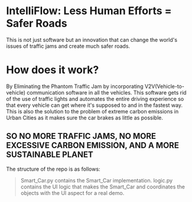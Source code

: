 # IntelliFlow: Less Human Efforts = Safer Roads

This is not just software but an innovation that can change the world's issues of traffic jams and create much safer roads.
# How does it work?
By Eliminating the Phantom Traffic Jam by incorporating V2V(Vehicle-to-vehicle) communication software in all the vehicles. This software gets rid of the use of traffic lights and automates the entire driving experience so that every vehicle can get where it's supposed to and in the fastest way. This is also the solution to the problem of extreme carbon emissions in Urban Cities as it makes sure the car brakes as little as possible.

## SO NO MORE TRAFFIC JAMS, NO MORE EXCESSIVE CARBON EMISSION, AND A MORE SUSTAINABLE PLANET

The structure of the repo is as follows: 

>Smart_Car.py contains the Smart_Car implementation.
>logic.py contains the UI logic that makes the Smart_Car and coordinates the objects with the UI aspect for a real demo.
